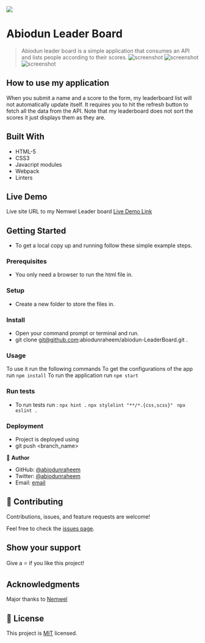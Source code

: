 ![](https://img.shields.io/badge/Microverse-blueviolet)

# Abiodun Leader Board

> Abiodun leader board is a simple application that consumes an API and lists people according to their scores.
![screenshot]()
![screenshot](./images/.png)
![screenshot](./images/lbV.png)

## How to use my application

When you submit a name and a score to the form, my leaderboard list will not automatically update itself. It requires you to hit the refresh button to fetch all the data from the API. Note that my leaderboard does not sort the scores it just displays them as they are.

## Built With

- HTML-5
- CSS3
- Javacript modules
- Webpack
- Linters

## Live Demo
Live site URL to my Nemwel Leader board
[Live Demo Link](https://abiodunraheem.github.io/Abiodun-LeaderBoard/)


## Getting Started


- To get a local copy up and running follow these simple example steps.

### Prerequisites

- You only need a browser to run the html file in.

### Setup

- Create a new folder to store the files in.

### Install

- Open your command prompt or terminal and run.
- git clone git@github.com:abiodunraheem/abiodun-LeaderBoard.git .

### Usage
To use it run the following commands
To get the configurations of the app run ```npm install```
To run the application run ```npm start```


### Run tests

- To run tests run :
 ```npx hint .```
 ```npx stylelint "**/*.{css,scss}"```
``` npx eslint .```

### Deployment

- Project is deployed using
- git push <branch_name>


👤 **Author**

- GitHub: [@abiodunraheem](https://github.com/abiodunraheem)
- Twitter: [@abiodunraheem](https://twitter.com/Raheemabiodun23)
- Email: [email](raheemabiodun23@gmail.com)

## 🤝 Contributing

Contributions, issues, and feature requests are welcome!

Feel free to check the [issues page](https://github.com/abiodunraheem/Abiodun-LeaderBoard/issues).

## Show your support

Give a ⭐️ if you like this project!

## Acknowledgments
Major thanks to [Nemwel]()


## 📝 License

This project is [MIT](./MIT.md) licensed.